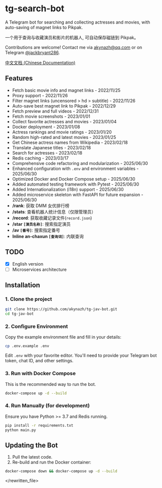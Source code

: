 # tg-search-bot

A Telegram bot for searching and collecting actresses and movies, with auto-saving of magnet links to Pikpak.

一个用于查询与收藏演员和影片的机器人, 可自动保存磁链到 Pikpak。

Contributions are welcome! Contact me via [akynazh@qq.com](mailto:akynazh@qq.com) or on Telegram [@jackbryant286](https://t.me/jackbryant286).

[中文文档 (Chinese Documentation)](README.zh-CN.md)

## Features

-   Fetch basic movie info and magnet links - 2022/11/25
-   Proxy support - 2022/11/26
-   Filter magnet links (uncensored > hd > subtitle) - 2022/11/26
-   Auto-save best magnet link to Pikpak - 2022/12/29
-   Fetch preview and full videos - 2022/12/31
-   Fetch movie screenshots - 2023/01/01
-   Collect favorite actresses and movies - 2023/01/04
-   Docker deployment - 2023/01/08
-   Actress rankings and movie ratings - 2023/01/20
-   Random high-rated and latest movies - 2023/01/25
-   Get Chinese actress names from Wikipedia - 2023/02/18
-   Translate Japanese titles - 2023/02/18
-   Search for actresses - 2023/02/18
-   Redis caching - 2023/03/17
-   Comprehensive code refactoring and modularization - 2025/06/30
-   Enhanced configuration with `.env` and environment variables - 2025/06/30
-   Optimized Docker and Docker Compose setup - 2025/06/30
-   Added automated testing framework with Pytest - 2025/06/30
-   Added Internationalization (i18n) support - 2025/06/30
-   Added microservice skeleton with FastAPI for future expansion - 2025/06/30
-   **/rank**: 获取 DMM 女优排行榜
-   **/stats**: 查看机器人统计信息（仅限管理员）
-   **/record**: 获取收藏记录文件(`record.json`)
-   **/star `[演员名称]`**: 搜索指定演员
-   **/av `[番号]`**: 搜索指定番号
-   **Inline an-chaxun `[查询词]`**: 内联查询

## TODO

-   [x] English version
-   [ ] Microservices architecture

## Installation

### 1. Clone the project

```bash
git clone https://github.com/akynazh/tg-jav-bot.git
cd tg-jav-bot
```

### 2. Configure Environment

Copy the example environment file and fill in your details:

```bash
cp .env.example .env
```

Edit `.env` with your favorite editor. You'll need to provide your Telegram bot token, chat ID, and other settings.

### 3. Run with Docker Compose

This is the recommended way to run the bot.

```bash
docker-compose up -d --build
```

### 4. Run Manually (for development)

Ensure you have Python >= 3.7 and Redis running.

```bash
pip install -r requirements.txt
python main.py
```

## Updating the Bot

1.  Pull the latest code.
2.  Re-build and run the Docker container:

```bash
docker-compose down && docker-compose up -d --build
```

</rewritten_file>
